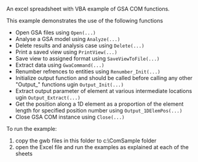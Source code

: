 An excel spreadsheet with VBA example of GSA COM functions.

This example demonstrates the use of the following functions
- Open GSA files using `Open(...)`
- Analyse a GSA model using `Analyze(...)`
- Delete results and analysis case using `Delete(...)`
- Print a saved view using `PrintView(...)`
- Save view to assigned format using `SaveViewToFile(...)`
- Extract data using `GwaCommand(...)`
- Renumber refrences to entities using `Renumber_Init(...)`
- Initialize output function and should be called before calling any other "Output_" functions ugin `Output_Init(...)`
- Extract output parameter of element at various intermediate locations ugin `Output_Extract(...)`
- Get the position along a 1D element as a proportion of the element length for specified position number using `Output_1DElemPos(...)`
- Close GSA COM instance using `Close(...)`

To run the example:
1. copy the gwb files in this folder to c:\ComSample folder
2. open the Excel file and run the examples as explained at each of the sheets

